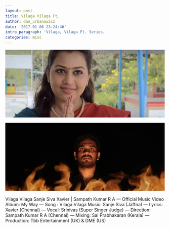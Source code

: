 ```yaml
---
layout: post
title: Vilaga Vilaga Ft.
author: dan_urbanowicz
date: '2017-01-06 23:24:46'
intro_paragraph: 'Vilaga, Vilaga Ft. Series.'
categories: misc
---
```

![](/assets/img/uploads/vilaga.webp)

![](/assets/img/uploads/volag.webp)

Vilaga Vilaga Sanje Siva Xavier | Sampath Kumar R A  — Official Music Video Album: My Way
— Song : Vilaga Vilaga Music: Sanje Siva (Jaffna)
— Lyrics: Xavier (Chennai)
— Vocal: Srinivas (Super Singer Judge)
— Direction: Sampath Kumar R A (Chennai)
— Mixing: Sai Prabhakaran (Kerala)
— Production: Tbb Entertainment (UK) & DME (US)
